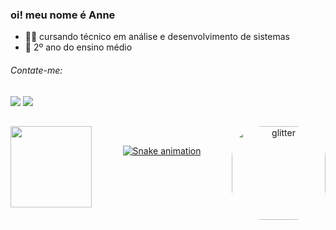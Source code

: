 ### oi! meu nome é Anne

- 👩‍💻 cursando técnico em análise e desenvolvimento de sistemas
- 📖 2º ano do ensino médio
</div>
    <h6> Contate-me: </h6>
  <div>    
  <a href = "mailto: anneestherlf10@gmail.com"><img src="https://img.shields.io/badge/-Gmail-%23333?style=for-the-badge&logo=gmail&logoColor=white" target="_blank"></a>
    <a href="https://instagram.com/anneestherlf" target="_blank"><img src="https://img.shields.io/badge/-Instagram-%23E4405F?style=for-the-badge&logo=instagram&logoColor=white" target="_blank"></a>

##

<div align="center">
  <a href="https://github.com/anneestherlf">
  <img align="left" height="130em" src="https://github-readme-stats.vercel.app/api/top-langs/?username=anneestherlf&layout=compact&langs_count=7&theme=nightowl"/>
  <img align="right" alt="glitter" src="https://media0.giphy.com/media/xT9IgzvnOyNDYnxeHS/200.gif" height="150" style="border-radius:50px;"
</div>
    
  <div style="display: inline_block"><br>
 
    
  ![Snake animation](https://github.com/anneestherlf/anneestherlf/blob/output/github-contribution-grid-snake.svg)
    
</div>
